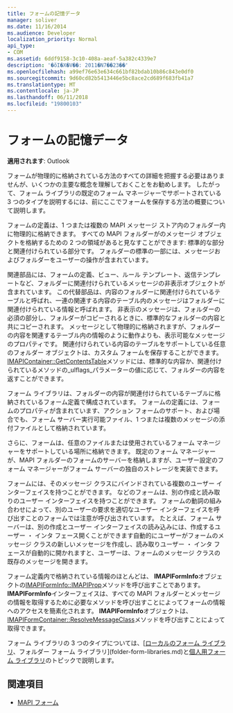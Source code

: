 ```yaml
---
title: フォームの記憶データ
manager: soliver
ms.date: 11/16/2014
ms.audience: Developer
localization_priority: Normal
api_type:
- COM
ms.assetid: 6ddf9158-3c10-408a-aeaf-5a382c4339e7
description: '�ŏI�X�V��: 2011�N7��23��'
ms.openlocfilehash: a99ef76e63e634c661bf82bdab10b86c843e0df0
ms.sourcegitcommit: 9d60cd82b5413446e5bc8ace2cd689f683fb41a7
ms.translationtype: MT
ms.contentlocale: ja-JP
ms.lasthandoff: 06/11/2018
ms.locfileid: "19800103"
---
```

# <a name="form-storage"></a>フォームの記憶データ

**適用されます**: Outlook 
  
フォームが物理的に格納されている方法のすべての詳細を把握する必要はありませんが、いくつかの主要な概念を理解しておくことをお勧めします。 したがって、フォーム ライブラリの既定のフォーム マネージャーでサポートされている 3 つのタイプを説明するには、前にここでフォームを保存する方法の概要について説明します。
  
フォームの定義は、1 つまたは複数の MAPI メッセージ ストア内のフォルダー内に物理的に格納できます。 すべての MAPI フォルダーがのメッセージ オブジェクトを格納するための 2 つの領域があると見なすことができます: 標準的な部分と関連付けられている部分です。 フォルダーの標準の一部には、メッセージおよびフォルダーをユーザーの操作が含まれています。
  
関連部品には、フォームの定義、ビュー、ルール テンプレート、返信テンプレートなど、フォルダーに関連付けられているメッセージの非表示オブジェクトが含まれています。 この代替部品は、内容のフォルダーに関連付けられているテーブルと呼ばれ、一連の関連する内容のテーブル内のメッセージはフォルダーに関連付けられている情報と呼ばれます。 非表示のメッセージは、フォルダーの必須の部分し、フォルダーがコピーされるときに、標準的なフォルダーの内容と共にコピーされます。 メッセージとして物理的に格納されますが、フォルダーの内容を関連するテーブル内の情報のように動作よりも、表示可能なメッセージのプロパティです。 関連付けられている内容のテーブルをサポートしている任意のフォルダー オブジェクトは、カスタム フォームを保存することができます。 [IMAPIContainer::GetContentsTable](imapicontainer-getcontentstable.md)メソッドには、標準的な内容か、関連付けられているメソッドの_ulflags_パラメーターの値に応じて、フォルダーの内容を返すことができます。 
  
フォーム ライブラリは、フォルダーの内容が関連付けられているテーブルに格納されているフォーム定義で構成されています。 フォームの定義には、フォームのプロパティが含まれています、アクション フォームのサポート、および場合でも、フォーム サーバー実行可能ファイル、1 つまたは複数のメッセージの添付ファイルとして格納されています。
  
さらに、フォームは、任意のファイルまたは使用されているフォーム マネージャーをサポートしている場所に格納できます。 既定のフォーム マネージャーが、MAPI フォルダーのフォームのサーバーを格納しますが、ユーザー設定のフォーム マネージャーがフォーム サーバーの独自のストレージを実装できます。
  
フォームには、そのメッセージ クラスにバインドされている複数のユーザー インターフェイスを持つことができます。 などのフォームは、別の作成と読み取りのユーザー インターフェイスを持つことができます。 フォームの動詞の組み合わせによって、別のユーザーの要求を適切なユーザー インターフェイスを呼び出すことのフォームでは注意が呼び出されています。 たとえば、フォーム サーバーは、別の作成とユーザー インターフェイスの読み込みには、作成するユーザー ・ インタ フェース開くことができます自動的にユーザーがフォームのメッセージ クラスの新しいメッセージを作成し、読み取りユーザー ・ インタ フェースが自動的に開かれますと、ユーザーは、フォームのメッセージ クラスの既存のメッセージを開きます。
  
フォーム定義内で格納されている情報のほとんどは、 **IMAPIFormInfo**オブジェクトの[IMAPIFormInfo::IMAPIProp](imapiforminfoimapiprop.md)メソッドを呼び出すことであります。 **IMAPIFormInfo**インターフェイスは、すべての MAPI フォルダーとメッセージの情報を取得するために必要なメソッドを呼び出すことによってフォームの情報へのアクセスを簡素化されます。 **IMAPIFormInfo**オブジェクトは、 [IMAPIFormContainer::ResolveMessageClass](imapiformcontainer-resolvemessageclass.md)メソッドを呼び出すことによって取得できます。 
  
フォーム ライブラリの 3 つのタイプについては、[[ローカルのフォーム ライブラリ](local-form-libraries.md)、フォルダー フォーム ライブラリ](folder-form-libraries.md)と[個人用フォーム ライブラリ](personal-form-libraries.md)のトピックで説明します。
  
## <a name="see-also"></a>関連項目

- [MAPI フォーム](mapi-forms.md)

